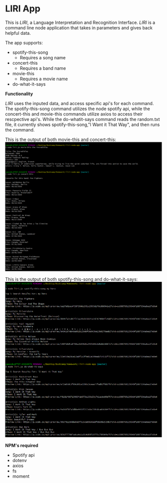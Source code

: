 # **LIRI App**
This is *LIRI*, a Language Interpretation and Recognition Interface. *LIRI* is a command line node application that takes in parameters and gives back helpful data.

The app supports:
* spotify-this-song
    * Requires a song name
* concert-this
    * Requires a band name
* movie-this
    * Requires a movie name
* do-what-it-says

**Functionality**

*LIRI* uses the inputed data, and access specific api's for each command. The spotify-this-song command utilizes the node spotify api, while the concert-this and movie-this commands utilize axios to access their rescpective api's. While the do-whatit-says command reads the random.txt file, it currently shows spotify-this-song,"I Want it That Way", and then runs the command. 

This is the output of both movie-this and concert-this: ![Liri screenshot 1](Liriscreenshot_1.png)

This is the output of both spotify-this-song and do-what-it-says: ![Liri screenshot 2](Liriscreenshot_2.png)

**NPM's required**
* Spotify api
* dotenv
* axios
* fs
* moment